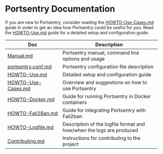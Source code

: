 # Portsentry Documentation

If you are new to Portsentry, consider reading the [HOWTO-Use-Cases.md](HOWTO-Use-Cases.md) guide in order to get an idea how Portsentry could be useful for you. Read the [HOWTO-Use.md](HOWTO-Use.md) guide for a detailed setup and configuration guide.

| Doc | Description |
| --- | ----------- |
| [Manual.md](Manual.md) | Portsentry manual, command line options and usage |
| [portsentry.conf.md](portsentry.conf.md) | Portsentry configuration file description |
| [HOWTO-Use.md](HOWTO-Use.md) | Detailed setup and configuration guide |
| [HOWTO-Use-Cases.md](HOWTO-Use-Cases.md) | Overview and suggestions on how to use Portsentry |
| [HOWTO-Docker.md](HOWTO-Docker.md) | Guide for running Portsentry in Docker containers |
| [HOWTO-Fail2Ban.md](HOWTO-Fail2Ban.md) | Guide for integrating Portsentry with Fail2ban |
| [HOWTO-Logfile.md](HOWTO-Logfile.md) | Description of the logfile format and how/when the logs are produced |
| [Contributing.md](Contributing.md) | Instructions for contributing to the project |
